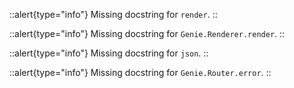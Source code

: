 


::alert{type="info"}Missing docstring for `render`. ::



::alert{type="info"}Missing docstring for `Genie.Renderer.render`. ::



::alert{type="info"}Missing docstring for `json`. ::



::alert{type="info"}Missing docstring for `Genie.Router.error`. ::



